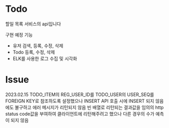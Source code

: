 # Todo
할일 목록 서비스의 api입니다

구현 예정 기능
- 유저 검색, 등록, 수정, 삭제
- Todo 등록, 수정, 삭제
- ELK를 사용한 로그 수집 및 시각화

# Issue
2023.02.15 
TODO_ITEM의 REG_USER_ID를 TODO_USER의 USER_SEQ를 FOREIGN KEY로 참조하도록 설정했으나 INSERT API 호출 시에 INSERT 되지 않음에도 불구하고 에러 메시지가 리턴되지 않음
빈 배열로 리턴되는 결과값을 임의의 http status code값을 부여하여 클라이언트에 리턴해주려고 했으나 다른 경우의 수가 예측이 되지 않음 
